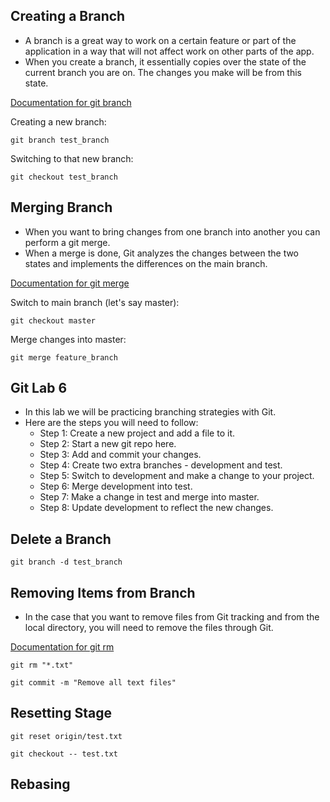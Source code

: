 ## Creating a Branch
- A branch is a great way to work on a certain feature or part of the application in a way that will not affect work on other parts of the app.
- When you create a branch, it essentially copies over the state of the current branch you are on. The changes you make will be from this state.

[Documentation for git branch](http://git-scm.com/docs/git-branch)

Creating a new branch:

```
git branch test_branch
```

Switching to that new branch:

```
git checkout test_branch
```

## Merging Branch
- When you want to bring changes from one branch into another you can perform a git merge.
- When a merge is done, Git analyzes the changes between the two states and implements the differences on the main branch.

[Documentation for git merge](http://git-scm.com/docs/git-merge)

Switch to main branch (let's say master):

```
git checkout master
```

Merge changes into master:

```
git merge feature_branch
```

## Git Lab 6
- In this lab we will be practicing branching strategies with Git.
- Here are the steps you will need to follow:
	- Step 1: Create a new project and add a file to it.
	- Step 2: Start a new git repo here.
	- Step 3: Add and commit your changes.
	- Step 4: Create two extra branches - development and test.
	- Step 5: Switch to development and make a change to your project.
	- Step 6: Merge development into test.
	- Step 7: Make a change in test and merge into master.
	- Step 8: Update development to reflect the new changes.

## Delete a Branch

```
git branch -d test_branch
```

## Removing Items from Branch
- In the case that you want to remove files from Git tracking and from the local directory, you will need to remove the files through Git.

[Documentation for git rm](http://git-scm.com/docs/git-rm)

```
git rm "*.txt"
```

```
git commit -m "Remove all text files"
```

## Resetting Stage

```
git reset origin/test.txt
```

```
git checkout -- test.txt
```

## Rebasing